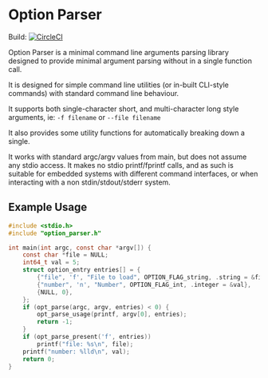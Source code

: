 # Option Parser
Build: [![CircleCI](https://circleci.com/gh/AndreRenaud/option_parser.svg?style=svg)](https://circleci.com/gh/AndreRenaud/option_parser)

Option Parser is a minimal command line arguments parsing library designed
to provide minimal argument parsing without in a single function call.

It is designed for simple command line utilities (or in-built CLI-style
commands) with standard command line behaviour.

It supports both single-character short, and multi-character long style
arguments, ie: `-f filename` or `--file filename`

It also provides some utility functions for automatically breaking down a
single.

It works with standard argc/argv values from main, but does not assume
any stdio access. It makes no stdio printf/fprintf calls, and as such is
suitable for embedded systems with different command interfaces, or when
interacting with a non stdin/stdout/stderr system.

## Example Usage
```c
#include <stdio.h>
#include "option_parser.h"

int main(int argc, const char *argv[]) {
	const char *file = NULL;
	int64_t val = 5;
	struct option_entry entries[] = {
		{"file", 'f', "File to load", OPTION_FLAG_string, .string = &file},
		{"number", 'n', "Number", OPTION_FLAG_int, .integer = &val},
		{NULL, 0},
	};
	if (opt_parse(argc, argv, entries) < 0) {
		opt_parse_usage(printf, argv[0], entries);
		return -1;
	}
	if (opt_parse_present('f', entries))
		printf("file: %s\n", file);
	printf("number: %lld\n", val);
	return 0;
}
```
